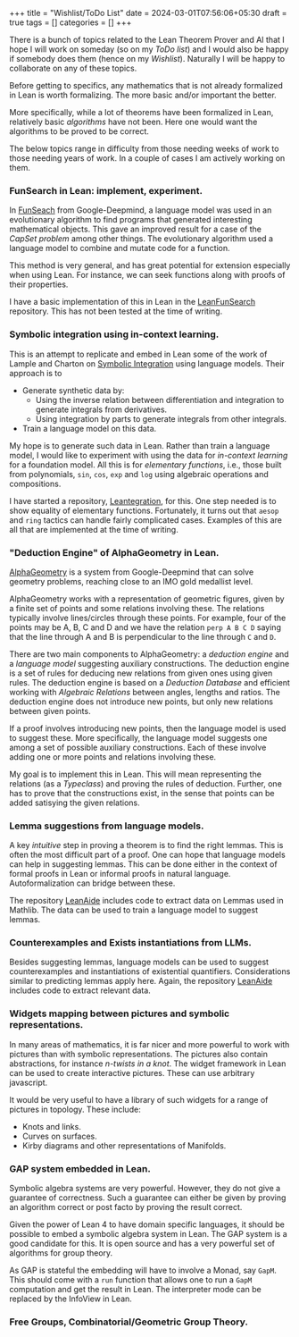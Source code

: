 +++
title = "Wishlist/ToDo List"
date = 2024-03-01T07:56:06+05:30
draft = true
tags = []
categories = []
+++

There is a bunch of topics related to the Lean Theorem Prover and AI that I hope I will work on someday (so on my *ToDo list*) and I would also be happy if somebody does them (hence on my *Wishlist*). Naturally I will be happy to collaborate on any of these topics.

Before getting to specifics, any mathematics that is not already formalized in Lean is worth formalizing. The more basic and/or important the better.

More specifically, while a lot of theorems have been formalized in Lean, relatively basic *algorithms* have not been. Here one would want the algorithms to be proved to be correct.

The below topics range in difficulty from those needing weeks of work to those needing years of work. In a couple of cases I am actively working on them.

### FunSearch in Lean: implement, experiment.

In [FunSeach](https://www.nature.com/articles/s41586-023-06924-6) from Google-Deepmind, a language model was used in an evolutionary algorithm to find programs that generated interesting mathematical objects. This gave an improved result for a case of the *CapSet problem* among other things. The evolutionary algorithm used a language model to combine and mutate code for a function.

This method is very general, and has great potential for extension especially when using Lean. For instance, we can seek functions along with proofs of their properties. 

I have a basic implementation of this in Lean in the [LeanFunSearch](https://github.com/siddhartha-gadgil/LeanFunSearch) repository. This has not been tested at the time of writing.

### Symbolic integration using in-context learning.

This is an attempt to replicate and embed in Lean some of the work of Lample and Charton on [Symbolic Integration](https://arxiv.org/abs/1912.01412) using language models. Their approach is to 

* Generate synthetic data by:
  * Using the inverse relation between differentiation and integration to generate integrals from derivatives.
  * Using integration by parts to generate integrals from other integrals.
* Train a language model on this data.

My hope is to generate such data in Lean. Rather than train a language model, I would like to experiment with using the data for *in-context learning* for a foundation model. All this is for *elementary functions*, i.e., those built from polynomials, `sin`, `cos`, `exp` and `log` using algebraic operations and compositions.

I have started a repository, [Leantegration](https://github.com/siddhartha-gadgil/Leantegration), for this. One step needed is to show equality of elementary functions. Fortunately, it turns out that `aesop` and `ring` tactics can handle fairly complicated cases. Examples of this are all that are implemented at the time of writing.

### "Deduction Engine" of AlphaGeometry in Lean.

[AlphaGeometry](https://www.nature.com/articles/s41586-023-06747-5) is a system from Google-Deepmind that can solve geometry problems, reaching close to an IMO gold medallist level. 

AlphaGeometry works with a representation of geometric figures, given by a finite set of points and some relations involving these. The relations typically involve lines/circles through these points. For example, four of the points may be A, B, C and D and we have the relation `perp A B C D` saying that the line through A and B is perpendicular to the line through `C` and `D`.

There are two main components to AlphaGeometry: a *deduction engine* and a *language model* suggesting auxiliary constructions. The deduction engine is a set of rules for deducing new relations from given ones using given rules. The deduction engine is based on a *Deduction Database* and efficient working with *Algebraic Relations* between angles, lengths and ratios. The deduction engine does not introduce new points, but only new relations between given points.

If a proof involves introducing new points, then the language model is used to suggest these. More specifically, the language model suggests one among a set of possible auxiliary constructions. Each of these involve adding one or more points and relations involving these.

My goal is to implement this in Lean. This will mean representing the relations (as a *Typeclass*) and proving the rules of deduction. Further, one has to prove that the constructions exist, in the sense that points can be added satisying the given relations. 

### Lemma suggestions from language models.

A key *intuitive* step in proving a theorem is to find the right lemmas. This is often the most difficult part of a proof. One can hope that language models can help in suggesting lemmas. This can be done either in the context of formal proofs in Lean or informal proofs in natural language. Autoformalization can bridge between these.

The repository [LeanAide](https://github.com/siddhartha-gadgil/LeanAide) includes code to extract data on Lemmas used in Mathlib. The data can be used to train a language model to suggest lemmas.

### Counterexamples and Exists instantiations from LLMs.

Besides suggesting lemmas, language models can be used to suggest counterexamples and instantiations of existential quantifiers. Considerations similar to predicting lemmas apply here. Again, the repository [LeanAide](https://github.com/siddhartha-gadgil/LeanAide) includes code to extract relevant data.

### Widgets mapping between pictures and symbolic representations.

In many areas of mathematics, it is far nicer and more powerful to work with pictures than with symbolic representations. The pictures also contain abstractions, for instance *$n$-twists in a knot*. The widget framework in Lean can be used to create interactive pictures. These can use arbitrary javascript.

It would be very useful to have a library of such widgets for a range of pictures in topology. These include:

* Knots and links.
* Curves on surfaces.
* Kirby diagrams and other representations of Manifolds.

### GAP system embedded in Lean.

Symbolic algebra systems are very powerful. However, they do not give a guarantee of correctness. Such a guarantee can either be given by proving an algorithm correct or post facto by proving the result correct.

Given the power of Lean 4 to have domain specific languages, it should be possible to embed a symbolic algebra system in Lean. The GAP system is a good candidate for this. It is open source and has a very powerful set of algorithms for group theory. 

As GAP is stateful the embedding will have to involve a Monad, say `GapM`. This should come with a `run` function that allows one to run a `GapM` computation and get the result in Lean. The interpreter mode can be replaced by the InfoView in Lean.

### Free Groups, Combinatorial/Geometric Group Theory.

